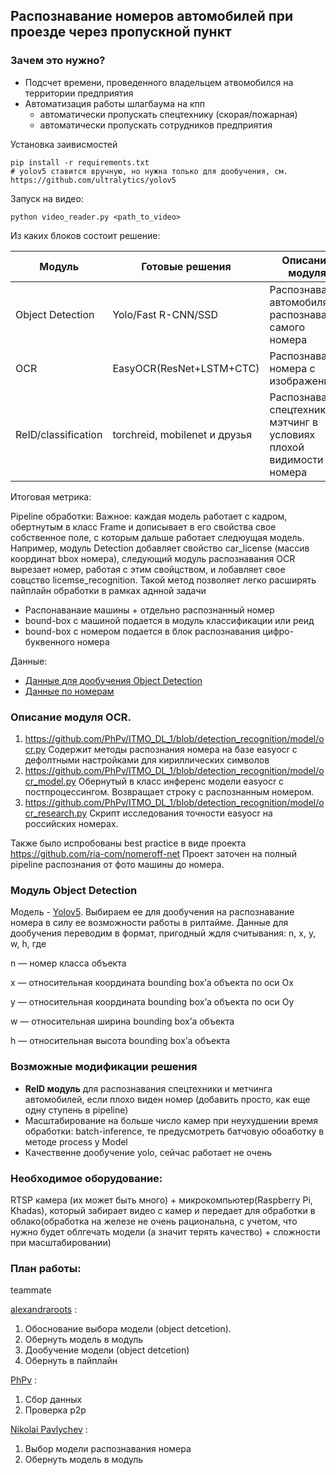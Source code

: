 ## Распознавание номеров автомобилей при проезде через пропускной пункт

### Зачем это нужно?
* Подсчет времени, проведенного владельцем атвомобился на территории предприятия
* Автоматизация работы шлагбаума на кпп
    * автоматически пропускать спецтехнику (скорая/пожарная)
    * автоматически пропускать сотрудников предприятия
    
Установка заивисмостей
```
pip install -r requirements.txt
# yolov5 ставится вручную, но нужна только для дообучения, см. https://github.com/ultralytics/yolov5
```
Запуск на видео:
```
python video_reader.py <path_to_video>
```


Из каких блоков состоит решение:

| Модуль          | Готовые решения                    | Описание модуля | Метрика
| ------------- |------------------| -----|---|
| Object Detection | Yolo/Fast R-CNN/SSD                               | Распознавание автомобиля + распознавание самого номера |mAP
| OCR |  EasyOCR(ResNet+LSTM+CTC)        | Распознавание номера с изображения ||
| ReID/classification  | torchreid, mobilenet и друзья | Распознавание спецтехники + мэтчинг в условиях плохой видимости номера ||


Итоговая метрика:

Pipeline обработки:
Важное: каждая модель работает с кадром, обертнутым в класс Frame и дописывает в его свойства свое собственное поле, с которым дальше работает следюущая модель. Например, модуль Detection добавляет свойство car_license (массив координат bbox номера), следующий модуль распознавания OCR вырезает номер, работая с этим свойцством, и лобавляет свое совцство licemse_recognition. Такой метод позволяет легко расширять пайплайн обработки в рамках аднной задачи

* Распонаванаие машины + отдельно раcпознанный номер
* bound-box с машиной подается в модуль классификации или реид
* bound-box c номером подается в блок распознавания  цифро-буквенного номера


Данные:
* [Данные для дообучения Object Detection](https://www.kaggle.com/code/sayamkumar/car-license-plate-detection/data)
* [Данные по номерам](https://nomeroff.net.ua/datasets/autoriaNumberplateOcrRu)


### Описание модуля OCR.

1) https://github.com/PhPv/ITMO_DL_1/blob/detection_recognition/model/ocr.py
Содержит методы распознания номера на базе easyocr c дефолтными настройками для кириллических символов
2) https://github.com/PhPv/ITMO_DL_1/blob/detection_recognition/model/ocr_model.py
Обернутый в класс инференс модели easyocr c постпроцессингом. Возвращает строку с распознанным номером.
3) https://github.com/PhPv/ITMO_DL_1/blob/detection_recognition/model/ocr_research.py
Скрипт исследования точности easyocr на российских номерах.

Также было испробованы best practice в виде проекта https://github.com/ria-com/nomeroff-net
Проект заточен на полный pipeline распознания от фото машины до номера.


### Модуль Object Detection
Модель - [Yolov5](https://github.com/ultralytics/yolov5). Выбираем ее для дообучения на распознавание номера в силу ее возможности работы в рилтайме.
Данные для дообучения переводим в формат, пригодный ждля считывания:
n, x, y, w, h, где

   n — номер класса объекта

   x — относительная координата bounding box’а объекта по оси Ox

   y — относительная координата bounding box’а объекта по оси Oy

   w — относительная ширина bounding box’а объекта

   h — относительная высота bounding box’а объекта

### Возможные модификации решения
* <b>ReID модуль</b> для распознавания спецтехники и метчинга автомобилей, если плохо виден номер (добавить просто, как еще одну ступень в pipeline)
* Масштабирование на больше число камер при неухудшении время обработки: batch-inference, те предусмотреть батчовую обоаботку в методе process у Model
* Качественне дообучение yolo, сейчас работает не очень

### Необходимое оборудование:
RTSP камера (их может быть много) + микрокомпьютер(Raspberry Pi, Khadas), который забирает видео с камер и передает для обработки в облако(обработка на железе не очень рациональна, с учетом, что нужно будет облгечать модели (а значит терять качество) + сложности при масштабировании)

### План работы:

teammate

[alexandraroots](https://github.com/alexandraroots) :
1. Обоснование выбора модели (object detcetion).
2. Обернуть модель в модуль 
3. Дообучение модели (object detcetion) 
4. Обернуть в пайплайн 

[PhPv](https://github.com/PhPv) :
1. Сбор данных
2. Проверка p2p

[Nikolai Pavlychev](https://github.com/NikolayPavlychev)  :
1. Выбор модели распознавания номера 
2. Обернуть модель в модуль 
